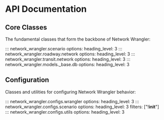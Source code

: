 # API Documentation

## Core Classes

The fundamental classes that form the backbone of Network Wrangler:

::: network_wrangler.scenario
    options:
        heading_level: 3
::: network_wrangler.roadway.network
    options:
        heading_level: 3
::: network_wrangler.transit.network
    options:
        heading_level: 3
::: network_wrangler.models._base.db
    options:
        heading_level: 3

## Configuration

Classes and utilities for configuring Network Wrangler behavior:

::: network_wrangler.configs.wrangler
    options:
        heading_level: 3
::: network_wrangler.configs.scenario
    options:
        heading_level: 3
        filters: ["!__init__"]
::: network_wrangler.configs.utils
    options:
        heading_level: 3
